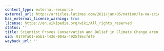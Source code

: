 ```yaml
---
content_type: external-resource
external_url: http://articles.latimes.com/2011/jan/05/nation/la-na-scientist-climate-20110105
has_external_license_warning: true
license: https://en.wikipedia.org/wiki/All_rights_reserved
status: ''
title: Scientist Proves Conservatism and Belief in Climate Change aren't Incompatible
uid: 9179fa01-e5b1-4436-904a-4925f8ecfdf9
wayback_url: ''
---
```

